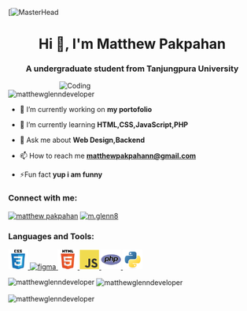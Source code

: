 [![MasterHead](https://user-images.githubusercontent.com/35267447/206916906-9bfb66d9-c419-44c2-908a-4885e610425f.gif)
<h1 align="center">Hi 👋, I'm Matthew Pakpahan</h1>
<h3 align="center">A undergraduate student from Tanjungpura University</h3>
<img align="right" alt="Coding" width="400" src=https://media.tenor.com/GfSX-u7VGM4AAAAM/coding.gif>

<p align="left"> <img src="https://komarev.com/ghpvc/?username=matthewglenndeveloper&label=Profile%20views&color=0e75b6&style=flat" alt="matthewglenndeveloper" /> </p>

- 🔭 I’m currently working on **my portofolio**

- 🌱 I’m currently learning **HTML,CSS,JavaScript,PHP**

- 💬 Ask me about **Web Design,Backend**

- 📫 How to reach me **matthewpakpahann@gmail.com**

- ⚡Fun fact **yup i am funny**

<h3 align="left">Connect with me:</h3>
<p align="left">
<a href="https://linkedin.com/in/matthew pakpahan" target="blank"><img align="center" src="https://raw.githubusercontent.com/rahuldkjain/github-profile-readme-generator/master/src/images/icons/Social/linked-in-alt.svg" alt="matthew pakpahan" height="30" width="40" /></a>
<a href="https://instagram.com/m.glenn8" target="blank"><img align="center" src="https://raw.githubusercontent.com/rahuldkjain/github-profile-readme-generator/master/src/images/icons/Social/instagram.svg" alt="m.glenn8" height="30" width="40" /></a>
</p>

<h3 align="left">Languages and Tools:</h3>
<p align="left"> <a href="https://www.w3schools.com/css/" target="_blank" rel="noreferrer"> <img src="https://raw.githubusercontent.com/devicons/devicon/master/icons/css3/css3-original-wordmark.svg" alt="css3" width="40" height="40"/> </a> <a href="https://www.figma.com/" target="_blank" rel="noreferrer"> <img src="https://www.vectorlogo.zone/logos/figma/figma-icon.svg" alt="figma" width="40" height="40"/> </a> <a href="https://www.w3.org/html/" target="_blank" rel="noreferrer"> <img src="https://raw.githubusercontent.com/devicons/devicon/master/icons/html5/html5-original-wordmark.svg" alt="html5" width="40" height="40"/> </a> <a href="https://developer.mozilla.org/en-US/docs/Web/JavaScript" target="_blank" rel="noreferrer"> <img src="https://raw.githubusercontent.com/devicons/devicon/master/icons/javascript/javascript-original.svg" alt="javascript" width="40" height="40"/> </a> <a href="https://www.php.net" target="_blank" rel="noreferrer"> <img src="https://raw.githubusercontent.com/devicons/devicon/master/icons/php/php-original.svg" alt="php" width="40" height="40"/> </a> <a href="https://www.python.org" target="_blank" rel="noreferrer"> <img src="https://raw.githubusercontent.com/devicons/devicon/master/icons/python/python-original.svg" alt="python" width="40" height="40"/> </a> </p>

<p><img align="left" src="https://github-readme-stats.vercel.app/api/top-langs?username=matthewglenndeveloper&show_icons=true&locale=en&layout=compact" alt="matthewglenndeveloper" /></p>

<p>&nbsp;<img align="center" src="https://github-readme-stats.vercel.app/api?username=matthewglenndeveloper&show_icons=true&locale=en" alt="matthewglenndeveloper" /></p>

<p><img align="center" src="https://github-readme-streak-stats.herokuapp.com/?user=matthewglenndeveloper&" alt="matthewglenndeveloper" /></p>
